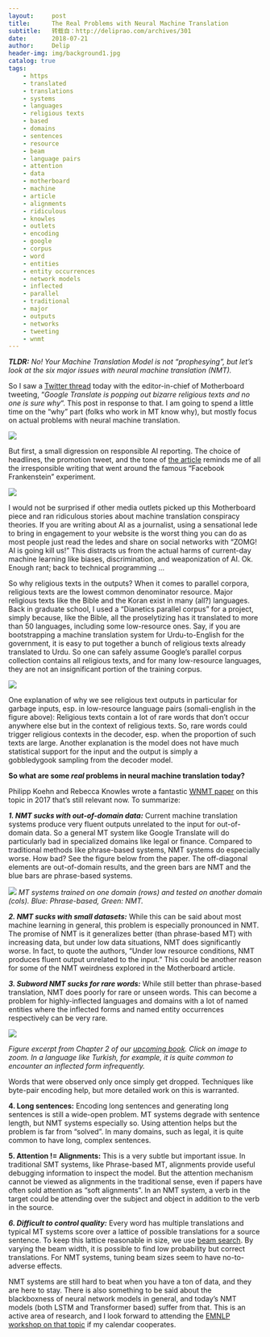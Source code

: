 ```yaml
---
layout:     post
title:      The Real Problems with Neural Machine Translation
subtitle:   转载自：http://deliprao.com/archives/301
date:       2018-07-21
author:     Delip
header-img: img/background1.jpg
catalog: true
tags:
    - https
    - translated
    - translations
    - systems
    - languages
    - religious texts
    - based
    - domains
    - sentences
    - resource
    - beam
    - language pairs
    - attention
    - data
    - motherboard
    - machine
    - article
    - alignments
    - ridiculous
    - knowles
    - outlets
    - encoding
    - google
    - corpus
    - word
    - entities
    - entity occurrences
    - network models
    - inflected
    - parallel
    - traditional
    - major
    - outputs
    - networks
    - tweeting
    - wnmt
---
```


***TLDR:** No! Your Machine Translation Model is not “prophesying”, but let’s look at the six major issues with neural machine translation (NMT).*

So I saw a [Twitter thread](https://twitter.com/jason_koebler/status/1020360057282867200) today with the editor-in-chief of Motherboard tweeting, “*Google Translate is popping out bizarre religious texts and no one is sure why*“. This post in response to that. I am going to spend a little time on the “why” part (folks who work in MT know why), but mostly focus on actual problems with neural machine translation.

![](https://i1.wp.com/deliprao.com/wp-content/uploads/2018/07/nmt-1.png?resize=604%2C424)


But first, a small digression on responsible AI reporting. The choice of headlines, the promotion tweet, and the tone of [the article](https://motherboard.vice.com/en_us/article/j5npeg/why-is-google-translate-spitting-out-sinister-religious-prophecies) reminds me of all the irresponsible writing that went around the famous “Facebook Frankenstein” experiment.

![](https://i1.wp.com/deliprao.com/wp-content/uploads/2018/07/nmt-2.png?resize=662%2C296)


I would not be surprised if other media outlets picked up this Motherboard piece and ran ridiculous stories about machine translation conspiracy theories. If you are writing about AI as a journalist, using a sensational lede to bring in engagement to your website is the worst thing you can do as most people just read the ledes and share on social networks with “ZOMG! AI is going kill us!” This distracts us from the actual harms of current-day machine learning like biases, discrimination, and weaponization of AI. Ok. Enough rant; back to technical programming …

So why religious texts in the outputs? When it comes to parallel corpora, religious texts are the lowest common denominator resource. Major religious texts like the Bible and the Koran exist in many (all?) languages. Back in graduate school, I used a “Dianetics parallel corpus” for a project, simply because, like the Bible, all the proselytizing has it translated to more than 50 languages, including some low-resource ones. Say, if you are bootstrapping a machine translation system for Urdu-to-English for the government, it is easy to put together a bunch of religious texts already translated to Urdu. So one can safely assume Google’s parallel corpus collection contains all religious texts, and for many low-resource languages, they are not an insignificant portion of the training corpus.

![](https://i2.wp.com/deliprao.com/wp-content/uploads/2018/07/nmt-3.png?resize=1024%2C356)


One explanation of why we see religious text outputs in particular for garbage inputs, esp. in low-resource language pairs (somali-english in the figure above): Religious texts contain a lot of rare words that don’t occur anywhere else but in the context of religious texts. So, rare words could trigger religious contexts in the decoder, esp. when the proportion of such texts are large. Another explanation is the model does not have much statistical support for the input and the output is simply a gobbledygook sampling from the decoder model.

**So what are some *real* problems in neural machine translation today?**

Philipp Koehn and Rebecca Knowles wrote a fantastic [WNMT paper](http://www.aclweb.org/anthology/W/W17/W17-3204.pdf) on this topic in 2017 that’s still relevant now. To summarize:

***1. NMT sucks with out-of-domain data:*** Current machine translation systems produce very fluent outputs unrelated to the input for out-of-domain data. So a general MT system like Google Translate will do particularly bad in specialized domains like legal or finance. Compared to traditional methods like phrase-based systems, NMT systems do especially worse. How bad? See the figure below from the paper. The off-diagonal elements are out-of-domain results, and the green bars are NMT and the blue bars are phrase-based systems.

![](https://i2.wp.com/deliprao.com/wp-content/uploads/2018/07/nmt-ood.png?resize=628%2C365)
*MT systems trained on one domain (rows) and tested on another domain (cols). Blue: Phrase-based, Green: NMT.*

***2. NMT sucks with small datasets:*** While this can be said about most machine learning in general, this problem is especially pronounced in NMT. The promise of NMT is it generalizes better (than phrase-based MT) with increasing data, but under low data situations, NMT does significantly worse. In fact, to quote the authors, “Under low resource conditions, NMT produces fluent output unrelated to the input.” This could be another reason for some of the NMT weirdness explored in the Motherboard article.

***3. Subword NMT sucks for rare words:*** While still better than phrase-based translation, NMT does poorly for rare or unseen words. This can become a problem for highly-inflected languages and domains with a lot of named entities where the inflected forms and named entity occurrences respectively can be very rare.

[![](https://i2.wp.com/deliprao.com/wp-content/uploads/2018/07/turkish-ch2.png?resize=1024%2C596)
](https://i2.wp.com/deliprao.com/wp-content/uploads/2018/07/turkish-ch2.png)

*Figure excerpt from Chapter 2 of our [upcoming book](https://www.amazon.com/Natural-Language-Processing-PyTorch-Applications/dp/1491978236). Click on image to zoom. In a language like Turkish, for example, it is quite common to encounter an inflected form infrequently.*

Words that were observed only once simply get dropped. Techniques like byte-pair encoding help, but more detailed work on this is warranted.

**4. Long sentences:** Encoding long sentences and generating long sentences is still a wide-open problem. MT systems degrade with sentence length, but NMT systems especially so. Using attention helps but the problem is far from “solved”. In many domains, such as legal, it is quite common to have long, complex sentences.

**5. Attention != Alignments:** This is a very subtle but important issue. In traditional SMT systems, like Phrase-based MT, alignments provide useful debugging information to inspect the model. But the attention mechanism cannot be viewed as alignments in the traditional sense, even if papers have often sold attention as “soft alignments”. In an NMT system, a verb in the target could be attending over the subject and object in addition to the verb in the source.

***6. Difficult to control quality:*** Every word has multiple translations and typical MT systems score over a lattice of possible translations for a source sentence. To keep this lattice reasonable in size, we use [beam search](https://en.wikipedia.org/wiki/Beam_search). By varying the beam width, it is possible to find low probability but correct translations. For NMT systems, tuning beam sizes seem to have no-to-adverse effects.

NMT systems are still hard to beat when you have a ton of data, and they are here to stay. There is also something to be said about the blackboxness of neural network models in general, and today’s NMT models (both LSTM and Transformer based) suffer from that. This is an active area of research, and I look forward to attending the [EMNLP workshop on that topic](https://blackboxnlp.github.io/) if my calendar cooperates.
